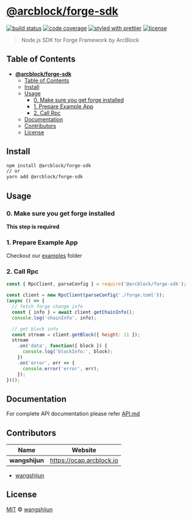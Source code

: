 # [**@arcblock/forge-sdk**](https://github.com/arcblock/forge-js)

[![build status](https://img.shields.io/travis/ArcBlock/forge-js.svg)](https://travis-ci.org/ArcBlock/forge-js)
[![code coverage](https://img.shields.io/codecov/c/github/ArcBlock/forge-js.svg)](https://codecov.io/gh/ArcBlock/forge-js)
[![styled with prettier](https://img.shields.io/badge/styled_with-prettier-ff69b4.svg)](https://github.com/prettier/prettier)
[![license](https://img.shields.io/github/license/ArcBlock/forge-js.svg)](LICENSE)

> Node.js SDK for Forge Framework by ArcBlock


## Table of Contents

- [**@arcblock/forge-sdk**](#arcblockforge-sdk)
  - [Table of Contents](#table-of-contents)
  - [Install](#install)
  - [Usage](#usage)
    - [0. Make sure you get forge installed](#0-make-sure-you-get-forge-installed)
    - [1. Prepare Example App](#1-prepare-example-app)
    - [2. Call Rpc](#2-call-rpc)
  - [Documentation](#documentation)
  - [Contributors](#contributors)
  - [License](#license)


## Install

```sh
npm install @arcblock/forge-sdk
// or
yarn add @arcblock/forge-sdk
```


## Usage

### 0. Make sure you get forge installed

**This step is required**

### 1. Prepare Example App

Checkout our [examples](../../examples) folder

### 2. Call Rpc

```js
const { RpcClient, parseConfig } = require('@arcblock/forge-sdk');

const client = new RpcClient(parseConfig('./forge.toml'));
(async () => {
  // fetch forge change info
  const { info } = await client.getChainInfo();
  console.log('chainInfo', info);

  // get block info
  const stream = client.getBlock({ height: 11 });
  stream
    .on('data', function({ block }) {
      console.log('blockInfo:', block);
    })
    .on('error', err => {
      console.error('error', err);
    });
})();
```


## Documentation

For complete API documentation please refer [API.md](./API.md)


## Contributors

| Name           | Website                    |
| -------------- | -------------------------- |
| **wangshijun** | <https://ocap.arcblock.io> |

* [wangshijun](https://github.com/wangshijun)


## License

[MIT](LICENSE) © [wangshijun](https://ocap.arcblock.io)
